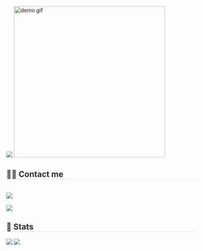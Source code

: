 <div style="text-align: left;">
    <img src="[https://capsule-render.vercel.app/api?type=speech&color=ffffff&height=300&section=header&text=Hello%20World!&fontSize=80&animation=twinkling&fontColor=000000&textBg=true&strokeWidth=2&stroke=000000](https://capsule-render.vercel.app/api?type=speech&color=ffffff&height=300&section=header&text=Hello%20World!&fontSize=80&fontColor=000000&stroke=000000&strokeWidth=3)" />
    <img src="https://media2.giphy.com/media/v1.Y2lkPTc5MGI3NjExOHZianRkZ2lqaTZtNjl6bDJsa211cHR2bGU4NmJzcWo5d3I3bzM3ZCZlcD12MV9pbnRlcm5hbF9naWZfYnlfaWQmY3Q9Zw/heIX5HfWgEYlW/giphy.gif" width="400" alt="demo gif">
    <h2 style="border-bottom: 1px solid #d8dee4; color: #282d33;"> 🧑‍💻 Contact me </h2> <br> 
    <div style="text-align: left;"> <a href=mailto:ghk132435@gmail.com> <img src="https://img.shields.io/badge/Gmail-EA4335?style=for-the-badge&logo=Gmail&logoColor=white&link=mailto:ghk132435@gmail.com"> </a>
          </div>  <br> 
    <div style="text-align: left;"> <a href="https://hits.seeyoufarm.com"> <img src="https://hits.seeyoufarm.com/api/count/incr/badge.svg?url=https%3A%2F%2Fgithub.com%2Fsodaaw%2F&count_bg=%23000000&title_bg=%23000000&icon=github.svg&icon_color=%23FFFFFF&title=GitHub&edge_flat=false"/></a>
       </div> 
    </div>
    <div style="text-align: left;"> 
    <h2 style="border-bottom: 1px solid #d8dee4; color: #282d33;"> 🏅 Stats </h2> <div style="text-align: left;"> <img src="https://github-readme-stats.vercel.app/api?username=sodaaw&bg_color=180,ffe0ed,00000000&title_color=000000&text_color=000000"
         /> <img src="https://github-readme-stats.vercel.app/api/top-langs/?username=sodaaw&layout=compact&bg_color=180,ffe0ed,00000000&title_color=000000&text_color=000000"
           /> </div> 
    </div>
    
